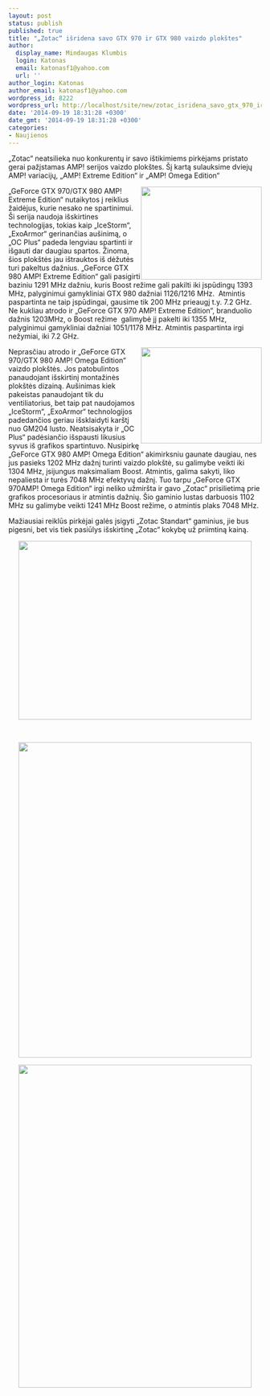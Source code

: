 ```yaml
---
layout: post
status: publish
published: true
title: "„Zotac“ išridena savo GTX 970 ir GTX 980 vaizdo plokštes"
author:
  display_name: Mindaugas Klumbis
  login: Katonas
  email: katonasf1@yahoo.com
  url: ''
author_login: Katonas
author_email: katonasf1@yahoo.com
wordpress_id: 8222
wordpress_url: http://localhost/site/new/zotac_isridena_savo_gtx_970_ir_gtx_980_vaizdo_plokstes/
date: '2014-09-19 18:31:28 +0300'
date_gmt: '2014-09-19 18:31:28 +0300'
categories:
- Naujienos
---
```

<p>
	&bdquo;Zotac&ldquo; neatsilieka nuo konkurentų ir savo i&scaron;tikimiems pirkėjams pristato gerai pažįstamas AMP! serijos vaizdo plok&scaron;tes. &Scaron;į kartą sulauksime dviejų AMP! variacijų, &bdquo;AMP! Extreme Edition&ldquo; ir &bdquo;AMP! Omega Edition&ldquo;</p>
<p>
	<a href="http://technews.lt/userfiles/ZOTAC_GeForce_GTX_980_AMP_Extreme_Edition_01.jpg"><img alt="" src="http://technews.lt/userfiles/ZOTAC_GeForce_GTX_980_AMP_Extreme_Edition_01.jpg" style="width: 240px; height: 185px; float: right;" /></a>&bdquo;GeForce GTX 970/GTX 980 AMP! Extreme Edition&ldquo; nutaikytos į reiklius žaidėjus, kurie nesako ne spartinimui. &Scaron;i serija naudoja i&scaron;skirtines technologijas, tokias kaip &bdquo;IceStorm&ldquo;, &bdquo;ExoArmor&ldquo; gerinančias au&scaron;inimą, o &bdquo;OC Plus&ldquo; padeda lengviau spartinti ir i&scaron;gauti dar daugiau spartos. Žinoma, &scaron;ios plok&scaron;tės jau i&scaron;trauktos i&scaron; dėžutės turi pakeltus dažnius. &bdquo;GeForce GTX 980 AMP! Extreme Edition&ldquo; gali pasigirti baziniu 1291 MHz dažniu, kuris Boost režime gali pakilti iki įspūdingų 1393 MHz, palyginimui gamykliniai GTX 980 dažniai 1126/1216 MHz.&nbsp; Atmintis paspartinta ne taip įspūdingai, gausime tik 200 MHz prieaugį t.y. 7.2 GHz. Ne kukliau atrodo ir &bdquo;GeForce GTX 970 AMP! Extreme Edition&ldquo;, branduolio dažnis 1203MHz, o Boost režime &nbsp;galimybė jį pakelti iki 1355 MHz, palyginimui gamykliniai dažniai 1051/1178 MHz. Atmintis paspartinta irgi nežymiai, iki 7.2 GHz.</p>
<p>
	<a href="http://technews.lt/userfiles/ZOTAC_GeForce_GTX_980_AMP_Omega_Edition_01.jpg"><img alt="" src="http://technews.lt/userfiles/ZOTAC_GeForce_GTX_980_AMP_Omega_Edition_01.jpg" style="width: 240px; height: 191px; float: right;" /></a>Neprasčiau atrodo ir &bdquo;GeForce GTX 970/GTX 980 AMP! Omega Edition&ldquo; vaizdo plok&scaron;tės. Jos patobulintos panaudojant i&scaron;skirtinį montažinės plok&scaron;tės dizainą. Au&scaron;inimas kiek pakeistas panaudojant tik du ventiliatorius, bet taip pat naudojamos &bdquo;IceStorm&ldquo;, &bdquo;ExoArmor&ldquo; technologijos padedančios geriau i&scaron;sklaidyti kar&scaron;tį nuo GM204 lusto. Neatsisakyta ir &bdquo;OC Plus&ldquo; padėsiančio i&scaron;spausti likusius syvus i&scaron; grafikos spartintuvo. Nusipirkę &bdquo;GeForce GTX 980 AMP! Omega Edition&ldquo; akimirksniu gaunate daugiau, nes jus pasieks 1202 MHz dažnį turinti vaizdo plok&scaron;tė, su galimybe veikti iki 1304 MHz, įsijungus maksimaliam Boost. Atmintis, galima sakyti, liko nepaliesta ir turės 7048 MHz efektyvų dažnį. Tuo tarpu &bdquo;GeForce GTX 970AMP! Omega Edition&ldquo; irgi neliko užmir&scaron;ta ir gavo &bdquo;Zotac&ldquo; prisilietimą prie grafikos procesoriaus ir atmintis dažnių. &Scaron;io gaminio lustas darbuosis 1102 MHz su galimybe veikti 1241 MHz Boost režime, o atmintis plaks 7048 MHz.</p>
<p>
	Mažiausiai reiklūs pirkėjai galės įsigyti &bdquo;Zotac Standart&ldquo; gaminius, jie bus pigesni, bet vis tiek pasiūlys i&scaron;skirtinę &bdquo;Zotac&ldquo; kokybę už priimtiną kainą.</p>
<p style="text-align: center;">
	<a href="http://technews.lt/userfiles/ZOTAC_GeForce_GTX_970_01.jpg"><img alt="" src="http://technews.lt/userfiles/ZOTAC_GeForce_GTX_970_01.jpg" style="width: 464px; height: 356px;" /></a></p>
<p style="text-align: center;">
	&nbsp;</p>
<p style="text-align: center;">
	<a href="http://technews.lt/userfiles/Zotac_GeForce_GTX_980_lineup.jpg"><img alt="" src="http://technews.lt/userfiles/Zotac_GeForce_GTX_980_lineup.jpg" style="width: 464px; height: 628px;" /></a></p>
<p style="text-align: center;">
	<a href="http://technews.lt/userfiles/Zotac_GeForce_GTX_970_lineup.jpg"><img alt="" src="http://technews.lt/userfiles/Zotac_GeForce_GTX_970_lineup.jpg" style="width: 464px; height: 643px;" /></a></p>
